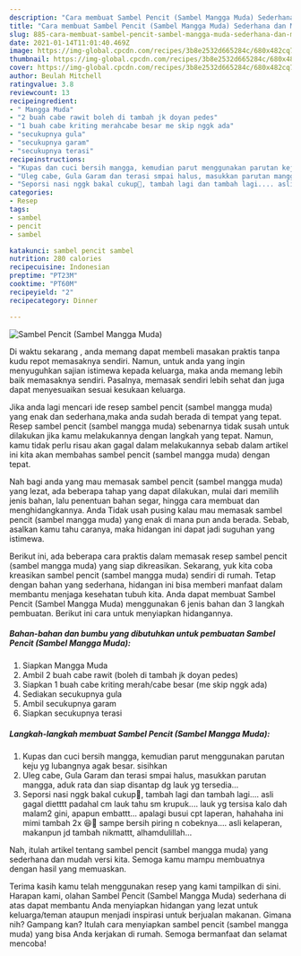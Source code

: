 ```yaml
---
description: "Cara membuat Sambel Pencit (Sambel Mangga Muda) Sederhana dan Mudah Dibuat"
title: "Cara membuat Sambel Pencit (Sambel Mangga Muda) Sederhana dan Mudah Dibuat"
slug: 885-cara-membuat-sambel-pencit-sambel-mangga-muda-sederhana-dan-mudah-dibuat
date: 2021-01-14T11:01:40.469Z
image: https://img-global.cpcdn.com/recipes/3b8e2532d665284c/680x482cq70/sambel-pencit-sambel-mangga-muda-foto-resep-utama.jpg
thumbnail: https://img-global.cpcdn.com/recipes/3b8e2532d665284c/680x482cq70/sambel-pencit-sambel-mangga-muda-foto-resep-utama.jpg
cover: https://img-global.cpcdn.com/recipes/3b8e2532d665284c/680x482cq70/sambel-pencit-sambel-mangga-muda-foto-resep-utama.jpg
author: Beulah Mitchell
ratingvalue: 3.8
reviewcount: 13
recipeingredient:
- " Mangga Muda"
- "2 buah cabe rawit boleh di tambah jk doyan pedes"
- "1 buah cabe kriting merahcabe besar me skip nggk ada"
- "secukupnya gula"
- "secukupnya garam"
- "secukupnya terasi"
recipeinstructions:
- "Kupas dan cuci bersih mangga, kemudian parut menggunakan parutan keju yg lubangnya agak besar. sisihkan"
- "Uleg cabe, Gula Garam dan terasi smpai halus, masukkan parutan mangga, aduk rata dan siap disantap dg lauk yg tersedia..."
- "Seporsi nasi nggk bakal cukup🤭, tambah lagi dan tambah lagi.... asli gagal dietttt padahal cm lauk tahu sm krupuk.... lauk yg tersisa kalo dah malam2 gini, apapun embattt... apalagi busui cpt laperan, hahahaha ini mimi tambah 2x 😆🤣 sampe bersih piring n cobeknya.... asli kelaperan, makanpun jd tambah nikmattt, alhamdulillah..."
categories:
- Resep
tags:
- sambel
- pencit
- sambel

katakunci: sambel pencit sambel 
nutrition: 280 calories
recipecuisine: Indonesian
preptime: "PT23M"
cooktime: "PT60M"
recipeyield: "2"
recipecategory: Dinner

---
```



![Sambel Pencit (Sambel Mangga Muda)](https://img-global.cpcdn.com/recipes/3b8e2532d665284c/680x482cq70/sambel-pencit-sambel-mangga-muda-foto-resep-utama.jpg)

Di waktu  sekarang , anda memang dapat membeli masakan praktis tanpa kudu repot memasaknya sendiri. Namun, untuk anda yang ingin menyuguhkan sajian istimewa kepada keluarga, maka anda memang lebih baik memasaknya sendiri. Pasalnya, memasak sendiri lebih sehat dan juga dapat menyesuaikan sesuai kesukaan keluarga.

Jika anda lagi mencari ide resep sambel pencit (sambel mangga muda) yang enak dan sederhana,maka anda sudah berada di tempat yang tepat. Resep sambel pencit (sambel mangga muda)  sebenarnya tidak susah untuk dilakukan jika kamu melakukannya dengan langkah yang tepat. Namun, kamu tidak perlu risau akan gagal dalam melakukannya 
sebab dalam artikel ini kita akan membahas sambel pencit (sambel mangga muda) dengan tepat.  



Nah bagi anda yang mau memasak sambel pencit (sambel mangga muda) yang lezat, ada beberapa tahap yang dapat dilakukan, mulai dari memilih jenis bahan, lalu penentuan bahan segar, hingga cara membuat dan menghidangkannya. Anda Tidak usah pusing kalau mau memasak sambel pencit (sambel mangga muda) yang enak di mana pun anda berada. Sebab, asalkan kamu  tahu caranya, maka hidangan ini dapat jadi suguhan yang istimewa.

Berikut ini, ada beberapa cara praktis  dalam memasak resep sambel pencit (sambel mangga muda) yang siap dikreasikan. Sekarang, yuk kita coba kreasikan sambel pencit (sambel mangga muda) sendiri di rumah. Tetap dengan bahan yang sederhana, hidangan ini bisa memberi manfaat dalam membantu menjaga kesehatan tubuh kita. Anda dapat membuat Sambel Pencit (Sambel Mangga Muda) menggunakan 6 jenis bahan dan 3 langkah pembuatan. Berikut ini cara untuk menyiapkan hidangannya.

<!--inarticleads1-->

##### Bahan-bahan dan bumbu yang dibutuhkan untuk pembuatan Sambel Pencit (Sambel Mangga Muda):

1. Siapkan  Mangga Muda
1. Ambil 2 buah cabe rawit (boleh di tambah jk doyan pedes)
1. Siapkan 1 buah cabe kriting merah/cabe besar (me skip nggk ada)
1. Sediakan secukupnya gula
1. Ambil secukupnya garam
1. Siapkan secukupnya terasi




<!--inarticleads2-->

##### Langkah-langkah membuat Sambel Pencit (Sambel Mangga Muda):

1. Kupas dan cuci bersih mangga, kemudian parut menggunakan parutan keju yg lubangnya agak besar. sisihkan
1. Uleg cabe, Gula Garam dan terasi smpai halus, masukkan parutan mangga, aduk rata dan siap disantap dg lauk yg tersedia...
1. Seporsi nasi nggk bakal cukup🤭, tambah lagi dan tambah lagi.... asli gagal dietttt padahal cm lauk tahu sm krupuk.... lauk yg tersisa kalo dah malam2 gini, apapun embattt... apalagi busui cpt laperan, hahahaha ini mimi tambah 2x 😆🤣 sampe bersih piring n cobeknya.... asli kelaperan, makanpun jd tambah nikmattt, alhamdulillah...




Nah, itulah artikel tentang  sambel pencit (sambel mangga muda)  yang sederhana dan mudah versi kita. Semoga kamu mampu membuatnya dengan hasil yang memuaskan. 

Terima kasih kamu telah menggunakan resep yang kami tampilkan di sini. Harapan kami, olahan  Sambel Pencit (Sambel Mangga Muda) sederhana di atas dapat membantu Anda menyiapkan hidangan yang lezat untuk keluarga/teman ataupun menjadi inspirasi untuk berjualan makanan. Gimana nih? Gampang kan? Itulah cara menyiapkan sambel pencit (sambel mangga muda) yang bisa Anda kerjakan di rumah. Semoga bermanfaat dan selamat mencoba!

